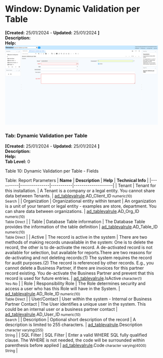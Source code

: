 # Window: Dynamic Validation per Table

**[Created:** 25/01/2024 - **Updated:** 25/01/2024 **]**  
**Description:**   
**Help:**   
![](/img/docs/manual/DynamicValidationperTable-Window_iDempiere_v12.0.0.png)

### Tab: Dynamic Validation per Table

**[Created:** 25/01/2024 - **Updated:** 25/01/2024 **]**   
**Description:**   
**Help:**   
**Tab Level:** 0

Table 10: Dynamic Validation per Table - Fields 

Table: Report Parameters
| **Name** | **Description** | **Help** | **Technical Info** |
|----------|---------------|-----------|--------------------|
| Tenant | Tenant for this installation. | A Tenant is a company or a legal entity. You cannot share data between Tenants. | [ad_tablevalrule](https://idempiere-schemaspy.muriloht.com/adempiere/tables/ad_tablevalrule.html).AD_Client_ID<small> numeric(10) <br/> Search</small> | 
| Organization | Organizational entity within tenant | An organization is a unit of your tenant or legal entity - examples are store, department. You can share data between organizations. | [ad_tablevalrule](https://idempiere-schemaspy.muriloht.com/adempiere/tables/ad_tablevalrule.html).AD_Org_ID<small> numeric(10) <br/> Table Direct</small> | 
| Table | Database Table information | The Database Table provides the information of the table definition | [ad_tablevalrule](https://idempiere-schemaspy.muriloht.com/adempiere/tables/ad_tablevalrule.html).AD_Table_ID<small> numeric(10) <br/> Table Direct</small> | 
| Active | The record is active in the system | There are two methods of making records unavailable in the system: One is to delete the record, the other is to de-activate the record. A de-activated record is not available for selection, but available for reports.There are two reasons for de-activating and not deleting records:(1) The system requires the record for audit purposes.(2) The record is referenced by other records. E.g., you cannot delete a Business Partner, if there are invoices for this partner record existing. You de-activate the Business Partner and prevent that this record is used for future entries. | [ad_tablevalrule](https://idempiere-schemaspy.muriloht.com/adempiere/tables/ad_tablevalrule.html).IsActive<small> character(1) <br/> Yes-No</small> | 
| Role | Responsibility Role | The Role determines security and access a user who has this Role will have in the System. | [ad_tablevalrule](https://idempiere-schemaspy.muriloht.com/adempiere/tables/ad_tablevalrule.html).AD_Role_ID<small> numeric(10) <br/> Table Direct</small> | 
| User/Contact | User within the system - Internal or Business Partner Contact | The User identifies a unique user in the system. This could be an internal user or a business partner contact | [ad_tablevalrule](https://idempiere-schemaspy.muriloht.com/adempiere/tables/ad_tablevalrule.html).AD_User_ID<small> numeric(10) <br/> Search</small> | 
| Description | Optional short description of the record | A description is limited to 255 characters. | [ad_tablevalrule](https://idempiere-schemaspy.muriloht.com/adempiere/tables/ad_tablevalrule.html).Description<small> character varying(255) <br/> String</small> | 
| SQL Filter | SQL Filter | Enter a valid WHERE SQL fully qualified clause.  The WHERE is not needed, the code will be surrounded within parenthesis before applied | [ad_tablevalrule](https://idempiere-schemaspy.muriloht.com/adempiere/tables/ad_tablevalrule.html).Code<small> character varying(4000) <br/> String</small> | 


